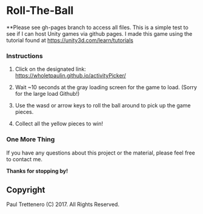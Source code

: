 # Roll-The-Ball
**Please see gh-pages branch to access all files.
This is a simple test to see if I can host Unity games via github pages. I made this game using the tutorial found at https://unity3d.com/learn/tutorials


### Instructions

1. Click on the designated link:     https://wholetpaulin.github.io/activityPicker/

2. Wait ~10 seconds at the gray loading screen for the game to load. (Sorry for the large load Github!)

2. Use the wasd or arrow keys to roll the ball around to pick up the game pieces.

3. Collect all the yellow pieces to win!



### One More Thing

If you have any questions about this project or the material, please feel free to contact me.

**Thanks for stopping by!**

## Copyright

Paul Trettenero (C) 2017. All Rights Reserved.
